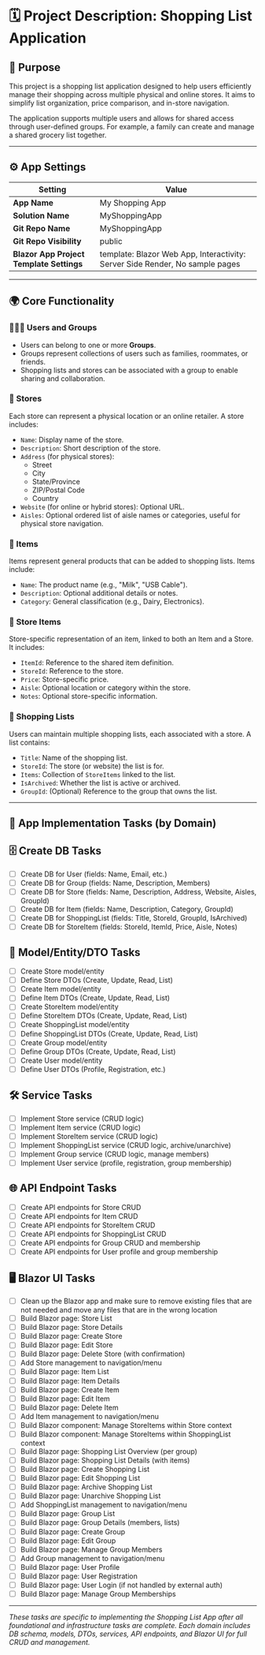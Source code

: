 # 🗓 Project Description: Shopping List Application

## 🚀 Purpose

This project is a shopping list application designed to help users efficiently manage their shopping across multiple physical and online stores. It aims to simplify list organization, price comparison, and in-store navigation.

The application supports multiple users and allows for shared access through user-defined groups. For example, a family can create and manage a shared grocery list together.

---
## ⚙️ App Settings

| Setting           | Value            |
|-------------------|------------------|
| **App Name**      | My Shopping App  |
| **Solution Name** | MyShoppingApp    |
| **Git Repo Name** | MyShoppingApp    |
| **Git Repo Visibility** | public      |
| **Blazor App Project Template Settings** | template: Blazor Web App, Interactivity: Server Side Render, No sample pages |

---
## 🌍 Core Functionality

### 🧑‍🤝‍🧑 Users and Groups

- Users can belong to one or more **Groups**.
- Groups represent collections of users such as families, roommates, or friends.
- Shopping lists and stores can be associated with a group to enable sharing and collaboration.

### 🏰 Stores

Each store can represent a physical location or an online retailer. A store includes:

- `Name`: Display name of the store.
- `Description`: Short description of the store.
- `Address` (for physical stores):
    - Street
    - City
    - State/Province
    - ZIP/Postal Code    
    - Country
- `Website` (for online or hybrid stores): Optional URL.
- `Aisles`: Optional ordered list of aisle names or categories, useful for physical store navigation.

### 🍬 Items

Items represent general products that can be added to shopping lists. Items include:

- `Name`: The product name (e.g., "Milk", "USB Cable").
- `Description`: Optional additional details or notes.
- `Category`: General classification (e.g., Dairy, Electronics).

### 🏢 Store Items

Store-specific representation of an item, linked to both an Item and a Store. It includes:

- `ItemId`: Reference to the shared item definition.
- `StoreId`: Reference to the store.
- `Price`: Store-specific price.
- `Aisle`: Optional location or category within the store.
- `Notes`: Optional store-specific information.

### 📆 Shopping Lists

Users can maintain multiple shopping lists, each associated with a store. A list contains:

- `Title`: Name of the shopping list.
- `StoreId`: The store (or website) the list is for.
- `Items`: Collection of `StoreItems` linked to the list.
- `IsArchived`: Whether the list is active or archived.
- `GroupId`: (Optional) Reference to the group that owns the list.

---

## 📝 App Implementation Tasks (by Domain)

## 🗄️ Create DB Tasks
- [ ] Create DB for User (fields: Name, Email, etc.)
- [ ] Create DB for Group (fields: Name, Description, Members)
- [ ] Create DB for Store (fields: Name, Description, Address, Website, Aisles, GroupId)
- [ ] Create DB for Item (fields: Name, Description, Category, GroupId)
- [ ] Create DB for ShoppingList (fields: Title, StoreId, GroupId, IsArchived)
- [ ] Create DB for StoreItem (fields: StoreId, ItemId, Price, Aisle, Notes)

## 🧩 Model/Entity/DTO Tasks
- [ ] Create Store model/entity
- [ ] Define Store DTOs (Create, Update, Read, List)
- [ ] Create Item model/entity
- [ ] Define Item DTOs (Create, Update, Read, List)
- [ ] Create StoreItem model/entity
- [ ] Define StoreItem DTOs (Create, Update, Read, List)
- [ ] Create ShoppingList model/entity
- [ ] Define ShoppingList DTOs (Create, Update, Read, List)
- [ ] Create Group model/entity
- [ ] Define Group DTOs (Create, Update, Read, List)
- [ ] Create User model/entity
- [ ] Define User DTOs (Profile, Registration, etc.)

## 🛠️ Service Tasks
- [ ] Implement Store service (CRUD logic)
- [ ] Implement Item service (CRUD logic)
- [ ] Implement StoreItem service (CRUD logic)
- [ ] Implement ShoppingList service (CRUD logic, archive/unarchive)
- [ ] Implement Group service (CRUD logic, manage members)
- [ ] Implement User service (profile, registration, group membership)

## 🌐 API Endpoint Tasks
- [ ] Create API endpoints for Store CRUD
- [ ] Create API endpoints for Item CRUD
- [ ] Create API endpoints for StoreItem CRUD
- [ ] Create API endpoints for ShoppingList CRUD
- [ ] Create API endpoints for Group CRUD and membership
- [ ] Create API endpoints for User profile and group membership

## 🖥️ Blazor UI Tasks
- [ ] Clean up the Blazor app and make sure to remove existing files that are not needed and move any files that are in the wrong location
- [ ] Build Blazor page: Store List
- [ ] Build Blazor page: Store Details
- [ ] Build Blazor page: Create Store
- [ ] Build Blazor page: Edit Store
- [ ] Build Blazor page: Delete Store (with confirmation)
- [ ] Add Store management to navigation/menu
- [ ] Build Blazor page: Item List
- [ ] Build Blazor page: Item Details
- [ ] Build Blazor page: Create Item
- [ ] Build Blazor page: Edit Item
- [ ] Build Blazor page: Delete Item
- [ ] Add Item management to navigation/menu
- [ ] Build Blazor component: Manage StoreItems within Store context
- [ ] Build Blazor component: Manage StoreItems within ShoppingList context
- [ ] Build Blazor page: Shopping List Overview (per group)
- [ ] Build Blazor page: Shopping List Details (with items)
- [ ] Build Blazor page: Create Shopping List
- [ ] Build Blazor page: Edit Shopping List
- [ ] Build Blazor page: Archive Shopping List
- [ ] Build Blazor page: Unarchive Shopping List
- [ ] Add ShoppingList management to navigation/menu
- [ ] Build Blazor page: Group List
- [ ] Build Blazor page: Group Details (members, lists)
- [ ] Build Blazor page: Create Group
- [ ] Build Blazor page: Edit Group
- [ ] Build Blazor page: Manage Group Members
- [ ] Add Group management to navigation/menu
- [ ] Build Blazor page: User Profile
- [ ] Build Blazor page: User Registration
- [ ] Build Blazor page: User Login (if not handled by external auth)
- [ ] Build Blazor page: Manage Group Memberships

---
*These tasks are specific to implementing the Shopping List App after all foundational and infrastructure tasks are complete. Each domain includes DB schema, models, DTOs, services, API endpoints, and Blazor UI for full CRUD and management.*

